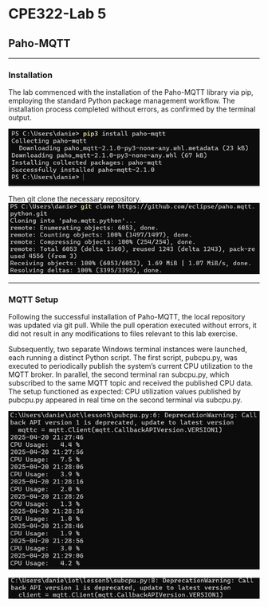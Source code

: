 # CPE322-Lab 5
## Paho-MQTT

---

### Installation 
The lab commenced with the installation of the Paho-MQTT library via pip, employing the standard Python package management workflow. 
The installation process completed without errors, as confirmed by the terminal output.

![alt text](installation.png)

Then git clone the necessary repository.
![alt text](gitclone.png)

---

### MQTT Setup
Following the successful installation of Paho-MQTT, the local repository was updated via git pull. While the pull operation executed without errors, it did not result in any modifications to files relevant to this lab exercise.

Subsequently, two separate Windows terminal instances were launched, each running a distinct Python script. The first script, pubcpu.py, was executed to periodically publish the system’s current CPU utilization to the MQTT broker. In parallel, the second terminal ran subcpu.py, which subscribed to the same MQTT topic and received the published CPU data. The setup functioned as expected: CPU utilization values published by pubcpu.py appeared in real time on the second terminal via subcpu.py.

![alt text](pubcpu.png)

![alt text](pt1.png)
